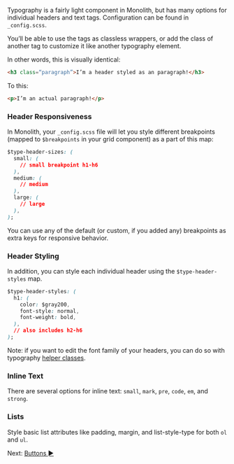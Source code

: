 Typography is a fairly light component in Monolith, but has many options for individual headers and text tags. Configuration can be found in `_config.scss`.

You’ll be able to use the tags as classless wrappers, or add the class of another tag to customize it like another typography element.

In other words, this is visually identical:

```html
<h3 class=“paragraph”>I’m a header styled as an paragraph!</h3>
```

To this:

```html
<p>I’m an actual paragraph!</p>
```

### Header Responsiveness

In Monolith, your `_config.scss` file will let you style different breakpoints (mapped to `$breakpoints` in your grid component) as a part of this map:

```css
$type-header-sizes: (
  small: (
    // small breakpoint h1-h6
  ),
  medium: (
    // medium
  ),
  large: (
    // large
  ),
);
```

You can use any of the default (or custom, if you added any) breakpoints as extra keys for responsive behavior. 

### Header Styling

In addition, you can style each individual header using the `$type-header-styles` map. 

```css
$type-header-styles: (
  h1: (
    color: $gray200,
    font-style: normal,
    font-weight: bold,
  ),
  // also includes h2-h6
);
```

Note: if you want to edit the font family of your headers, you can do so with typography [helper classes](classes).

### Inline Text

There are several options for inline text: `small`, `mark`, `pre`, `code`, `em`, and `strong`.

### Lists

Style basic list attributes like padding, margin, and list-style-type for both `ol` and `ul`.

Next: [Buttons ►](buttons)